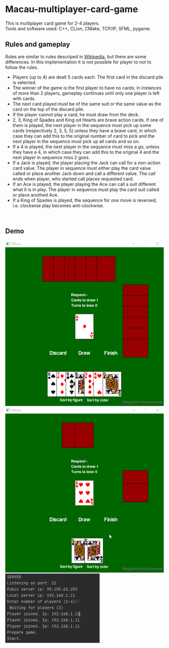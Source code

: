 # Macau-multiplayer-card-game
This is multiplayer card game for 2-4 players. <br>
Tools and software used: C++, CLion, CMake, TCP/IP, SFML, pygame. <br>

## Rules and gameplay 
Rules are similar to rules descriped in <a href="https://en.wikipedia.org/wiki/Macau_(card_game)">Wikipedia</a>, but there are some differences.
In this implementation it is not possible for player to not to follow the rules. <br>
* Players (up to 4) are dealt 5 cards each. The first card in the discard pile is selected.
* The winner of the game is the first player to have no cards; in instances of more than 2 players, gameplay continues until only one player is left with cards.
* The next card played must be of the same suit or the same value as the card on the top of the discard pile. 
* If the player cannot play a card, he must draw from the deck.
* 2, 3, King of Spades and King od Hearts are brave action cards. If one of them is played, the next player in the sequence must pick up some cards (respectively 2, 3, 5, 5) unless they have a brave card, in which case they can add this to the original number of card to pick and the next player in the sequence must pick up all cards and so on.
* If a 4 is played, the next player in the sequence must miss a go, unless they have a 4, in which case they can add this to the original 4 and the next player in sequence miss 2 goes.
* If a Jack is played, the player placing the Jack can call for a non-action card value. The player in sequence must either play the card value called or place another Jack down and call a different value. The call ends when player, who started call places requested card.
* If an Ace is played, the player playing the Ace can call a suit different what it is in play. The player in sequence must play the card suit called or place anothed Ace.
* If a King of Spades is played, the sequence for one move is reversed, i.e. clockwise play becomes anti-clockwise.
<br>

## Demo
<img src="https://github.com/Budziaszek/Macau-multiplayer-card-game/blob/master/demo/demo.gif" alt="Demo" width="600">
<img src="https://github.com/Budziaszek/Macau-multiplayer-card-game/blob/master/demo/demo2.gif" alt="Demo" width="600">
<img src="https://github.com/Budziaszek/Macau-multiplayer-card-game/blob/master/demo/demo3.png" alt="Demo" width="300">

